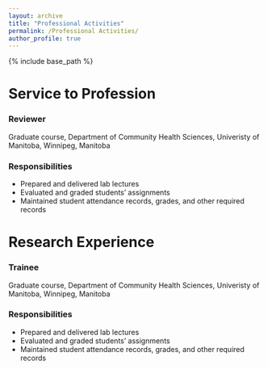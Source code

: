 ```yaml
---
layout: archive
title: "Professional Activities"
permalink: /Professional Activities/
author_profile: true
---
```


{% include base_path %}

Service to Profession
=======

### Reviewer ###

Graduate course, Department of Community Health Sciences, Univeristy of Manitoba, Winnipeg, Manitoba

### Responsibilities ###
* Prepared and delivered lab lectures 
* Evaluated and graded students’ assignments
* Maintained student attendance records, grades, and other required records

Research Experience
=======

### Trainee ###

Graduate course, Department of Community Health Sciences, Univeristy of Manitoba, Winnipeg, Manitoba

### Responsibilities ###
* Prepared and delivered lab lectures 
* Evaluated and graded students’ assignments
* Maintained student attendance records, grades, and other required records
